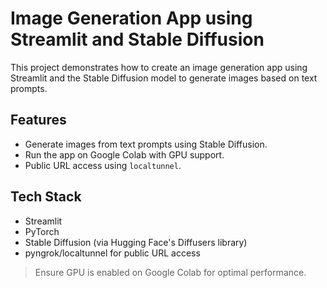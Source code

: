 # Image Generation App using Streamlit and Stable Diffusion

This project demonstrates how to create an image generation app using Streamlit and the Stable Diffusion model to generate images based on text prompts.

## Features
- Generate images from text prompts using Stable Diffusion.
- Run the app on Google Colab with GPU support.
- Public URL access using `localtunnel`.

## Tech Stack
- Streamlit
- PyTorch
- Stable Diffusion (via Hugging Face's Diffusers library)
- pyngrok/localtunnel for public URL access

> Ensure GPU is enabled on Google Colab for optimal performance.
